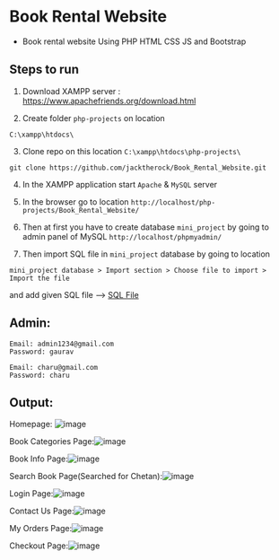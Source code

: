 # Book Rental Website
 - Book rental website Using PHP HTML CSS JS and Bootstrap

## Steps to run
1) Download XAMPP server : https://www.apachefriends.org/download.html

2) Create folder `php-projects` on location
```
C:\xampp\htdocs\
```

3) Clone repo on this location `C:\xampp\htdocs\php-projects\`

```
git clone https://github.com/jacktherock/Book_Rental_Website.git
```

4) In the XAMPP application start `Apache` & `MySQL` server

5) In the browser go to location `http://localhost/php-projects/Book_Rental_Website/`

6) Then at first you have to create database `mini_project` by going to admin panel of MySQL `http://localhost/phpmyadmin/`


7) Then import SQL file in `mini_project` database by going to location
```
mini_project database > Import section > Choose file to import > Import the file
```
and add given SQL file --> [SQL File](https://github.com/jacktherock/Book_Rental_Website/tree/main/Database)

## Admin:
```
Email: admin1234@gmail.com
Password: gaurav
```

```
Email: charu@gmail.com
Password: charu
```

## Output:

Homepage: 
![image](https://user-images.githubusercontent.com/71167081/160868378-4fb4437f-4e69-4a62-a14c-4f9cae3638e2.png)
 
Book Categories Page:![image](https://user-images.githubusercontent.com/71167081/160868599-4727e3c5-39c3-45f3-af32-10482e838328.png)

Book Info Page:![image](https://user-images.githubusercontent.com/71167081/160868646-8a894941-dc31-4ce1-8b3f-f1b76cc8f4e7.png)

 
Search Book Page(Searched for Chetan):![image](https://user-images.githubusercontent.com/71167081/160868685-965083c0-a51f-49db-8cc5-eb0cf6410b55.png)

 
Login Page:![image](https://user-images.githubusercontent.com/71167081/160868722-9b6900e4-4198-46fd-a75f-ee8924df1f60.png)

Contact Us Page:![image](https://user-images.githubusercontent.com/71167081/160868829-3559a805-66eb-4d7f-b1f0-6bf288d559a3.png)

My Orders Page:![image](https://user-images.githubusercontent.com/71167081/160868871-ff7ec8e1-bd1d-44f8-bba5-b521f3879de9.png)

Checkout Page:![image](https://user-images.githubusercontent.com/71167081/160868924-84fe2d4c-5dbe-4faf-a9ea-66399182895a.png)

 
